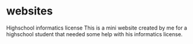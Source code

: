 # websites
Highschool informatics license
This is a mini website created by me for a highschool student that needed some help with his informatics license.
